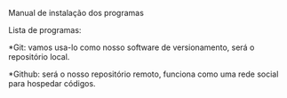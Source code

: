 Manual de instalação dos programas

Lista de programas:

*Git: vamos usa-lo como nosso software de versionamento, será o repositório local.

*Github: será o nosso repositório remoto, funciona como uma rede social para hospedar códigos. 
